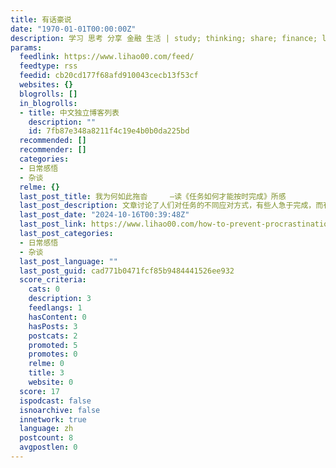 ```yaml
---
title: 有话豪说
date: "1970-01-01T00:00:00Z"
description: 学习 思考 分享 金融 生活 | study; thinking; share; finance; life
params:
  feedlink: https://www.lihao00.com/feed/
  feedtype: rss
  feedid: cb20cd177f68afd910043cecb13f53cf
  websites: {}
  blogrolls: []
  in_blogrolls:
  - title: 中文独立博客列表
    description: ""
    id: 7fb87e348a8211f4c19e4b0b0da225bd
  recommended: []
  recommender: []
  categories:
  - 日常感悟
  - 杂谈
  relme: {}
  last_post_title: 我为何如此拖沓     —读《任务如何才能按时完成》所感
  last_post_description: 文章讨论了人们对任务的不同应对方式，有些人急于完成，而有些人则拖延。通过“乐观
  last_post_date: "2024-10-16T00:39:48Z"
  last_post_link: https://www.lihao00.com/how-to-prevent-procrastination/
  last_post_categories:
  - 日常感悟
  - 杂谈
  last_post_language: ""
  last_post_guid: cad771b0471fcf85b9484441526ee932
  score_criteria:
    cats: 0
    description: 3
    feedlangs: 1
    hasContent: 0
    hasPosts: 3
    postcats: 2
    promoted: 5
    promotes: 0
    relme: 0
    title: 3
    website: 0
  score: 17
  ispodcast: false
  isnoarchive: false
  innetwork: true
  language: zh
  postcount: 8
  avgpostlen: 0
---
```

